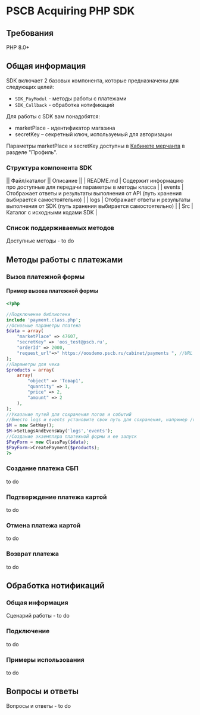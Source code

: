 # PSCB Acquiring PHP SDK

## Требования

PHP 8.0+

## Общая информация

SDK включает 2 базовых компонента, которые предназначены для следующих целей:

- `SDK_PayModul` - методы работы с платежами
- `SDK_Callback` - обработка нотификаций

Для работы с SDK вам понадобятся:

- marketPlace - идентификатор магазина
- secretKey – секретный ключ, используемый для авторизации

Параметры marketPlace и secretKey доступны в [Кабинете мерчанта](https://oos.pscb.ru/admin/index) в разделе "Профиль".

### Структура компонента SDK

|| Файл/каталог || Описание ||
| README.md | Cодержит информацию про доступные для передачи параметры в методы класса | 
| events | Отображает ответы и результаты выполнения от API (путь хранения выбирается самостоятельно) |
| logs | Отображает ответы и результаты выполнения от SDK (путь хранения выбирается самостоятельно) |
| Src |	Каталог с исходными кодами SDK |


### Список поддерживаемых методов

Доступные методы - to do

## Методы работы с платежами

### Вызов платежной формы

#### Пример вызова платежной формы

```php
<?php

//Подключение библиотеки
include 'payment.class.php';
//Основные параметры платежа
$data = array(
    "marketPlace" => 47607,
    "secretKey" => 'oos_test@pscb.ru',
    "orderId" => 2000,
    "request_url"=>" https://oosdemo.pscb.ru/cabinet/payments ", //URL кабинета
);
//Параметры для чека
$products = array(
    array(
        "object" => 'Товар1',
        "quantity" => 1,
        "price" => 2,
        "amount" => 2
    ),
);
//Указание путей для сохранения логов и событий
//Вместо logs и events установите свои путь для сохранения, например /var/log 
$M = new SetWay();
$M->SetLogsAndEvensWay('logs','events'); 
//Создание экземпляра платежной формы и ее запуск
$PayForm = new ClassPay($data);
$PayForm->CreatePayment($products);
?>
```

### Создание платежа СБП

to do

### Подтверждение платежа картой

to do

### Отмена платежа картой

to do

### Возврат платежа

to do

## Обработка нотификаций

### Общая информация

Сценарий работы - to do

### Подключение 

to do

### Примеры использования

to do

## Вопросы и ответы

Вопросы и ответы - to do

<!-- ### Задание основных параметров платежа

```php
$data = array(
    "marketPlace" => 47607,
    "secretKey" => '111111',
    "orderId" => "order-20250101",
    "request_url"=>" https://oos.pscb.ru", // https://oos.pscb.ru - prod, https://oosdemo.pscb.ru - test
);
```

### Задание позиций чека

```php
$products = array(
    array(
        "object" => 'Товар1',
        "quantity" => 1,
        "price" => 2,
        "amount" => 2
    ),
);
```

### Задание путей для сохранения логов и событий

```php
//Вместо logs и events установите свои путь для сохранения, например /var/log 
$M = new SetWay();
$M->SetLogsAndEvensWay('logs','events'); 
```

### Создание экземпляра платежной формы и ее запуск

```php
$PayForm = new ClassPay($data);
$PayForm->CreatePayment($products);
?>
``` -->


